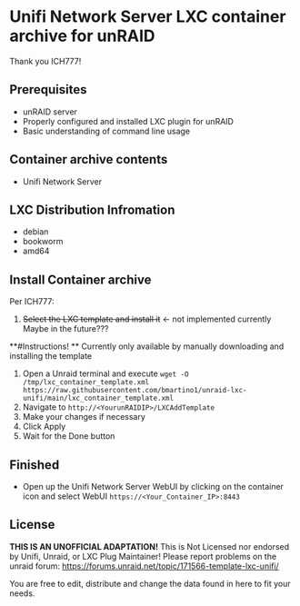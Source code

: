 # Unifi Network Server LXC container archive for unRAID

Thank you ICH777!

## Prerequisites

- unRAID server
- Properly configured and installed LXC plugin for unRAID
- Basic understanding of command line usage

## Container archive contents

- Unifi Network Server

## LXC Distribution Infromation

- debian
- bookworm
- amd64

## Install Container archive

Per ICH777:
1. ~~Select the LXC template and install it~~ <- not implemented currently
Maybe in the future???

**#Instructions!   **
Currently only available by manually downloading and installing the template

1. Open a Unraid terminal and execute `wget -O /tmp/lxc_container_template.xml https://raw.githubusercontent.com/bmartino1/unraid-lxc-unifi/main/lxc_container_template.xml`
2. Navigate to `http://<YourunRAIDIP>/LXCAddTemplate`
3. Make your changes if necessary
4. Click Apply
5. Wait for the Done button

## Finished
- Open up the Unifi Network Server WebUI by clicking on the container icon and select WebUI
`https://<Your_Container_IP>:8443`

 
## License
**THIS IS AN UNOFFICIAL ADAPTATION!** This is Not Licensed nor endorsed by Unifi, Unraid, or LXC Plug Maintainer!
Please report problems on the unraid forum: https://forums.unraid.net/topic/171566-template-lxc-unifi/

You are free to edit, distribute and change the data found in here to fit your needs.
